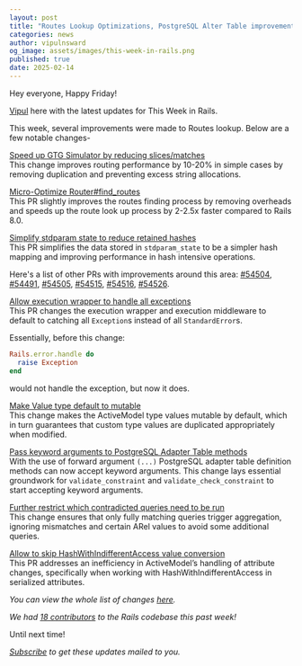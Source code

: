 ```yaml
---
layout: post
title: "Routes Lookup Optimizations, PostgreSQL Alter Table improvements and more!"
categories: news
author: vipulnsward
og_image: assets/images/this-week-in-rails.png
published: true
date: 2025-02-14
---
```


Hey everyone, Happy Friday!

[Vipul](https://www.saeloun.com/team/vipul) here with the latest updates for This Week in Rails. 

This week, several improvements were made to Routes lookup. Below are a few notable changes- 

[Speed up GTG Simulator by reducing slices/matches](https://github.com/rails/rails/pull/54491)  
This change improves routing performance by 10-20% in simple cases by removing duplication and preventing excess string allocations.

[Micro-Optimize Router#find_routes](https://github.com/rails/rails/pull/54517)  
This PR slightly improves the routes finding process by removing overheads and speeds up the route look up process by 2-2.5x faster compared to Rails 8.0.

[Simplify stdparam state to reduce retained hashes](https://github.com/rails/rails/pull/54476)  
This PR simplifies the data stored in `stdparam_state` to be a simpler hash mapping and improving performance in hash intensive operations.

Here's a list of other PRs with improvements around this area: [#54504](https://github.com/rails/rails/pull/54504), [#54491](https://github.com/rails/rails/pull/54491), [#54505](https://github.com/rails/rails/pull/54505),  [#54515](https://github.com/rails/rails/pull/54515), [#54516](https://github.com/rails/rails/pull/54516), [#54526](https://github.com/rails/rails/pull/54526).

[Allow execution wrapper to handle all exceptions](https://github.com/rails/rails/pull/54455/files)  
This PR changes the execution wrapper and execution middleware to default to catching all `Exception`s instead of all `StandardError`s.

Essentially, before this change:

```ruby
Rails.error.handle do
  raise Exception
end
```
would not handle the exception, but now it does.

[Make Value type default to mutable](https://github.com/rails/rails/pull/54435)  
This change makes the ActiveModel type values mutable by default, which in turn guarantees that custom type values are duplicated appropriately when modified.

[Pass keyword arguments to PostgreSQL Adapter Table methods](https://github.com/rails/rails/pull/54472)  
With the use of forward argument `(...)` PostgreSQL adapter table definition methods can now accept keyword arguments.
This change lays essential groundwork for `validate_constraint` and `validate_check_constraint` to start accepting keyword arguments.

[Further restrict which contradicted queries need to be run](https://github.com/rails/rails/pull/54430)  
This change ensures that only fully matching queries trigger aggregation, ignoring mismatches and certain ARel values to avoid some additional queries.

[Allow to skip HashWithIndifferentAccess value conversion](https://github.com/rails/rails/pull/54437)  
This PR addresses an inefficiency in ActiveModel’s handling of attribute changes, specifically when working with HashWithIndifferentAccess in serialized attributes.


_You can view the whole list of changes [here](https://github.com/rails/rails/compare/@%7B2025-02-08%7D...main@%7B2025-02-14%7D)._  

_We had [18 contributors](https://contributors.rubyonrails.org/contributors/in-time-window/20250208-20250214) to the Rails codebase this past week!_

Until next time!

_[Subscribe](https://world.hey.com/this.week.in.rails) to get these updates mailed to you._

